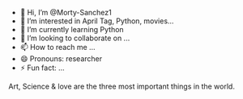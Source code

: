 - 👋 Hi, I’m @Morty-Sanchez1
- 👀 I’m interested in April Tag, Python, movies...
- 🌱 I’m currently learning Python
- 💞️ I’m looking to collaborate on ...
- 📫 How to reach me ...
- 😄 Pronouns: researcher
- ⚡ Fun fact: ...

<!---
Morty-Sanchez1/Morty-Sanchez1 is a ✨ special ✨ repository because its `README.md` (this file) appears on your GitHub profile.
You can click the Preview link to take a look at your changes.
--->
Art, Science & love are the three most important things in the world. 
